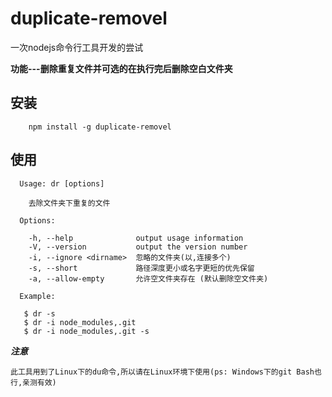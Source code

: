 # duplicate-removel
一次nodejs命令行工具开发的尝试

**功能---删除重复文件并可选的在执行完后删除空白文件夹**

## 安装
```
    npm install -g duplicate-removel
```

## 使用
```
  Usage: dr [options]

    去除文件夹下重复的文件

  Options:

    -h, --help              output usage information
    -V, --version           output the version number
    -i, --ignore <dirname>  忽略的文件夹(以,连接多个)
    -s, --short             路径深度更小或名字更短的优先保留
    -a, --allow-empty       允许空文件夹存在 (默认删除空文件夹)

  Example:

   $ dr -s
   $ dr -i node_modules,.git
   $ dr -i node_modules,.git -s
```

***注意***

    此工具用到了Linux下的du命令,所以请在Linux环境下使用(ps: Windows下的git Bash也行,亲测有效)